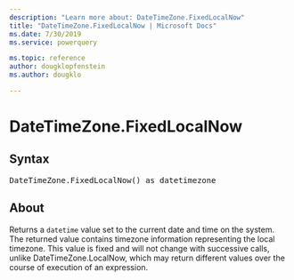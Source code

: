 ```yaml
---
description: "Learn more about: DateTimeZone.FixedLocalNow"
title: "DateTimeZone.FixedLocalNow | Microsoft Docs"
ms.date: 7/30/2019
ms.service: powerquery

ms.topic: reference
author: dougklopfenstein
ms.author: dougklo

---
```

# DateTimeZone.FixedLocalNow

## Syntax

<pre>
DateTimeZone.FixedLocalNow() as datetimezone
</pre>
  
## About  
Returns a `datetime` value set to the current date and time on the system. The returned value contains timezone information representing the local timezone. This value is fixed and will not change with successive calls, unlike DateTimeZone.LocalNow, which may return different values over the course of execution of an expression.
